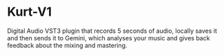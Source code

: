 # Kurt-V1
Digital Audio VST3 plugin that records 5 seconds of audio, locally saves it and then sends it to Gemini, which analyses your music and gives back feedback about the mixing and mastering.
